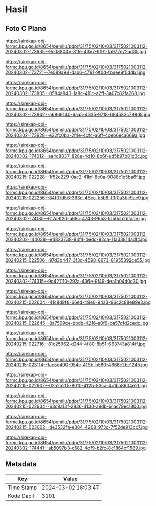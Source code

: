 # Hasil

## Foto C Plano

https://sirekap-obj-formc.kpu.go.id/8654/pemilu/pdpr/31/75/02/10/03/3175021003112-20240302-173635--9c08804e-81fe-43e7-9f91-fa972e72ad35.jpg

https://sirekap-obj-formc.kpu.go.id/8654/pemilu/pdpr/31/75/02/10/03/3175021003112-20240302-173721--7e089a94-dab6-4791-9f0d-fbaee9f0ddb1.jpg

https://sirekap-obj-formc.kpu.go.id/8654/pemilu/pdpr/31/75/02/10/03/3175021003112-20240302-173805--0584a843-1a8c-411c-a2ff-3a07c82fa268.jpg

https://sirekap-obj-formc.kpu.go.id/8654/pemilu/pdpr/31/75/02/10/03/3175021003112-20240302-173842--a6869140-6aa5-4335-9718-684583c799d8.jpg

https://sirekap-obj-formc.kpu.go.id/8654/pemilu/pdpr/31/75/02/10/03/3175021003112-20240302-173928--e22fc0ba-2f4e-4cf4-a6ff-4ceb6eca669a.jpg

https://sirekap-obj-formc.kpu.go.id/8654/pemilu/pdpr/31/75/02/10/03/3175021003112-20240302-174012--aa4c8837-828e-4d10-8b6f-ed5b97b81c3c.jpg

https://sirekap-obj-formc.kpu.go.id/8654/pemilu/pdpr/31/75/02/10/03/3175021003112-20240215-022228--1f52e229-0ac2-41bf-8e0a-9088c1e5ba6f.jpg

https://sirekap-obj-formc.kpu.go.id/8654/pemilu/pdpr/31/75/02/10/03/3175021003112-20240215-022256--84f07d56-363d-46ec-b5b8-f3f0a3bc9ae9.jpg

https://sirekap-obj-formc.kpu.go.id/8654/pemilu/pdpr/31/75/02/10/03/3175021003112-20240302-174135--617c9f20-a68c-4743-9658-fd50cb2bfade.jpg

https://sirekap-obj-formc.kpu.go.id/8654/pemilu/pdpr/31/75/02/10/03/3175021003112-20240302-144038--e4823738-84f4-4edd-82ca-11a33814adf4.jpg

https://sirekap-obj-formc.kpu.go.id/8654/pemilu/pdpr/31/75/02/10/03/3175021003112-20240215-022506--97d3b447-3f3d-4598-8673-81955392ce55.jpg

https://sirekap-obj-formc.kpu.go.id/8654/pemilu/pdpr/31/75/02/10/03/3175021003112-20240302-174315--9d421110-297a-436e-9f49-dea1b04d0c30.jpg

https://sirekap-obj-formc.kpu.go.id/8654/pemilu/pdpr/31/75/02/10/03/3175021003112-20240215-022604--41c8d9f8-66ed-49e0-94a3-96c2c88e89e3.jpg

https://sirekap-obj-formc.kpu.go.id/8654/pemilu/pdpr/31/75/02/10/03/3175021003112-20240215-022645--8a7509ce-bbdb-4216-a0f6-ba57dfd2cedc.jpg

https://sirekap-obj-formc.kpu.go.id/8654/pemilu/pdpr/31/75/02/10/03/3175021003112-20240215-022716--81e25962-d244-4f80-8b51-663743a814ff.jpg

https://sirekap-obj-formc.kpu.go.id/8654/pemilu/pdpr/31/75/02/10/03/3175021003112-20240215-023114--fac5d490-954c-416b-b560-4666c2bc1245.jpg

https://sirekap-obj-formc.kpu.go.id/8654/pemilu/pdpr/31/75/02/10/03/3175021003112-20240215-022907--02a2a2f5-8010-412b-83ca-4c1ba8604e2f.jpg

https://sirekap-obj-formc.kpu.go.id/8654/pemilu/pdpr/31/75/02/10/03/3175021003112-20240215-022934--63c9a13f-2836-4130-a9db-61ac79ec1800.jpg

https://sirekap-obj-formc.kpu.go.id/8654/pemilu/pdpr/31/75/02/10/03/3175021003112-20240215-023002--de3532fa-e384-4268-973c-7f52de913cc7.jpg

https://sirekap-obj-formc.kpu.go.id/8654/pemilu/pdpr/31/75/02/10/03/3175021003112-20240302-174441--ab5097b3-c582-4df9-b2fc-8c1864cf1589.jpg


## Metadata

| Key        | Value               |
| ---------- | ------------------- |
| Time Stamp | 2024-03-02 18:03:47 |
| Kode Dapil | 3101                |



